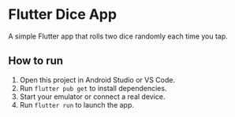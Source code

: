 # Flutter Dice App

A simple Flutter app that rolls two dice randomly each time you tap.

## How to run

1. Open this project in Android Studio or VS Code.
2. Run `flutter pub get` to install dependencies.
3. Start your emulator or connect a real device.
4. Run `flutter run` to launch the app.
